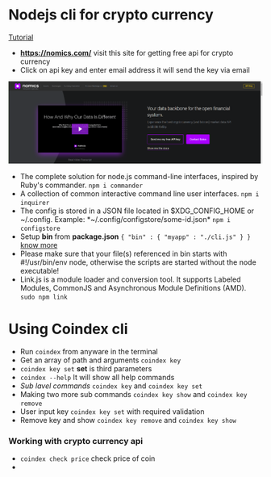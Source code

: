 # Nodejs cli for crypto currency

[Tutorial](https://www.youtube.com/watch?v=-6OAHsde15E)

 - __https://nomics.com/__ visit this site for getting free api for crypto currency
 - Click on api key and enter email address it will send the key via email

 ![API Key](screenshots/1.png)

 - The complete solution for node.js command-line interfaces, inspired by Ruby's commander. `npm i commander`
 - A collection of common interactive command line user interfaces. `npm i inquirer`
 - The config is stored in a JSON file located in $XDG_CONFIG_HOME or ~/.config.
Example: *~/.config/configstore/some-id.json* `npm i configstore`
 - Setup **bin** from **package.json** `{ "bin" : { "myapp" : "./cli.js" } }` [know more](https://docs.npmjs.com/files/package.json#bin) 
 - Please make sure that your file(s) referenced in bin starts with #!/usr/bin/env node, otherwise the scripts are started without the node executable!
 - Link.js is a module loader and conversion tool. It supports Labeled Modules, CommonJS and Asynchronous Module Definitions (AMD). `sudo npm link` 










# Using Coindex cli 

 - Run `coindex` from anyware in the terminal
 - Get an array of path and arguments `coindex key`
 - `coindex key set` **set** is third parameters
 - `coindex --help` It will show all help commands
 - *Sub lavel commands* `coindex key` and `coindex key set`
 - Making two more sub commands `coindex key show` and ``coindex key remove``
 - User input key `coindex key set` with required validation
 - Remove key and show `coindex key remove` and `coindex key show`
 
### Working with crypto currency api

 - `coindex check price` check price of coin
 - 